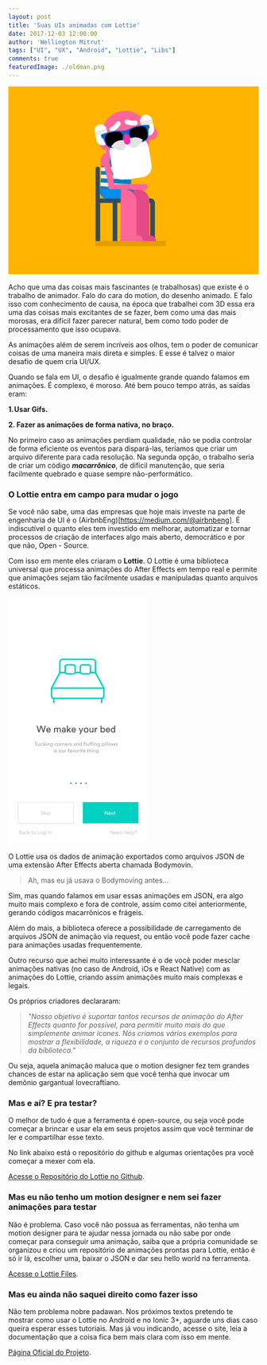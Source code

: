 ```yaml
---
layout: post
title: 'Suas UIs animadas com Lottie'
date: 2017-12-03 12:00:00
author: 'Wellington Mitrut'
tags: ["UI", "UX", "Android", "Lottie", "Libs"]
comments: true
featuredImage: ./oldman.png
---
```


![Old man](./oldman.gif)

Acho que uma das coisas mais fascinantes (e trabalhosas) que existe é o trabalho de animador. Falo do cara do motion, do desenho animado. E falo isso com conhecimento de causa, na época que trabalhei com 3D essa era uma das coisas mais excitantes de se fazer, bem como uma das mais morosas, era difícil fazer parecer natural, bem como todo poder de processamento que isso ocupava.

As animações além de serem incríveis aos olhos, tem o poder de comunicar coisas de uma maneira mais direta e simples. E esse é talvez o maior desafio de quem cria UI/UX.

Quando se fala em UI, o desafio é igualmente grande quando falamos em animações. É complexo, é moroso. Até bem pouco tempo atrás, as saídas eram:

**1. Usar Gifs.**

**2. Fazer as animações de forma nativa, no braço.**

No primeiro caso as animações perdiam qualidade, não se podia controlar de forma eficiente os eventos para dispará-las, teríamos que criar um arquivo diferente para cada resolução. Na segunda opção, o trabalho seria de criar um código **_macarrônico_**, de difícil manutenção, que seria facilmente quebrado e quase sempre não-performático.

### O Lottie entra em campo para mudar o jogo

Se você não sabe, uma das empresas que hoje mais investe na parte de engenharia de UI é o (AirbnbEng)[https://medium.com/@airbnbeng]. É indiscutível o quanto eles tem investido em melhorar, automatizar e tornar processos de criação de interfaces algo mais aberto, democrático e por que não, Open - Source.

Com isso em mente eles criaram o **Lottie**. O Lottie é uma biblioteca universal que processa animações do After Effects em tempo real e permite que animações sejam tão facilmente usadas e manipuladas quanto arquivos estáticos.

![Lottie](./lottie1.gif)

O Lottie usa os dados de animação exportados como arquivos JSON de uma extensão After Effects aberta chamada Bodymovin.

> Ah, mas eu já usava o Bodymoving antes…

Sim, mas quando falamos em usar essas animações em JSON, era algo muito mais complexo e fora de controle, assim como citei anteriormente, gerando códigos macarrônicos e frágeis.

Além do mais, a biblioteca oferece a possibilidade de carregamento de arquivos JSON de animação via request, ou então você pode fazer cache para animações usadas frequentemente.

Outro recurso que achei muito interessante é o de você poder mesclar animações nativas (no caso de Android, iOs e React Native) com as animações do Lottie, criando assim animações muito mais complexas e legais.

Os próprios criadores declararam:

> _"Nosso objetivo é suportar tantos recursos de animação do After Effects quanto for possível, para permitir muito mais do que simplemente animar ícones. Nós criamos vários exemplos para mostrar a flexibilidade, a riqueza e o conjunto de recursos profundos da biblioteca."_

Ou seja, aquela animação maluca que o motion designer fez tem grandes chances de estar na aplicação sem que você tenha que invocar um demônio gargantual lovecraftiano.

### Mas e aí? E pra testar?

O melhor de tudo é que a ferramenta é open-source, ou seja você pode começar a brincar e usar ela em seus projetos assim que você terminar de ler e compartilhar esse texto.

No link abaixo está o repositório do github e algumas orientações pra você começar a mexer com ela.

[Acesse o Repositório do Lottie no Github](https://github.com/airbnb/lottie).

### Mas eu não tenho um motion designer e nem sei fazer animações para testar

Não é problema. Caso você não possua as ferramentas, não tenha um motion designer para te ajudar nessa jornada ou não sabe por onde começar para conseguir uma animação, saiba que a própria comunidade se organizou e criou um repositório de animações prontas para Lottie, então é só ir lá, escolher uma, baixar o JSON e dar seu hello world na ferramenta.

[Acesse o Lottie Files](https://www.lottiefiles.com/).

### Mas eu ainda não saquei direito como fazer isso

Não tem problema nobre padawan. Nos próximos textos pretendo te mostrar como usar o Lottie no Android e no Ionic 3+, aguarde uns dias caso queira esperar esses tutoriais. Mas já vou indicando, acesse o site, leia a documentação que a coisa fica bem mais clara com isso em mente.

[Página Oficial do Projeto](https://airbnb.design/lottie/).

